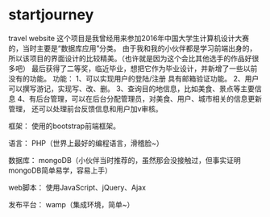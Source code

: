 # startjourney
travel website
这个项目是我曾经用来参加2016年中国大学生计算机设计大赛的，当时主要是“数据库应用”分类。
由于我和我的小伙伴都是学习前端出身的，所以该项目的界面设计的比较精美。（也许就是因为这个会比其他选手的作品好很多吧）
最后获得了二等奖，临近毕业，想把它作为毕业设计，并新增了一些以前没有的功能。
功能：
1、可以实现用户的登陆/注册
具有邮箱验证功能。
2、用户可以撰写游记，实现写、改、删。
3、查询目的地信息，比如美食、景点等主要信息
4、有后台管理，可以在后台分配管理员，对美食、用户、城市相关的信息更新管理，
还可以处理前台反馈信息和用户加v审核。

框架：
使用的bootstrap前端框架。

语言：
PHP（世界上最好的编程语言，滑稽脸~）

数据库：
mongoDB（小伙伴当时推荐的，虽然那会没接触过，但事实证明mongoDB简单易学，容易上手）

web脚本：
使用JavaScript、jQuery、Ajax

发布平台：
wamp（集成环境，简单~）
